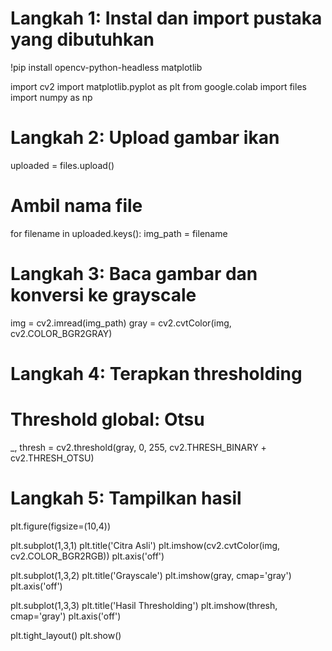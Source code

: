 # Langkah 1: Instal dan import pustaka yang dibutuhkan
!pip install opencv-python-headless matplotlib

import cv2
import matplotlib.pyplot as plt
from google.colab import files
import numpy as np

# Langkah 2: Upload gambar ikan
uploaded = files.upload()

# Ambil nama file
for filename in uploaded.keys():
    img_path = filename

# Langkah 3: Baca gambar dan konversi ke grayscale
img = cv2.imread(img_path)
gray = cv2.cvtColor(img, cv2.COLOR_BGR2GRAY)

# Langkah 4: Terapkan thresholding
# Threshold global: Otsu
_, thresh = cv2.threshold(gray, 0, 255, cv2.THRESH_BINARY + cv2.THRESH_OTSU)

# Langkah 5: Tampilkan hasil
plt.figure(figsize=(10,4))

plt.subplot(1,3,1)
plt.title('Citra Asli')
plt.imshow(cv2.cvtColor(img, cv2.COLOR_BGR2RGB))
plt.axis('off')

plt.subplot(1,3,2)
plt.title('Grayscale')
plt.imshow(gray, cmap='gray')
plt.axis('off')

plt.subplot(1,3,3)
plt.title('Hasil Thresholding')
plt.imshow(thresh, cmap='gray')
plt.axis('off')

plt.tight_layout()
plt.show()
